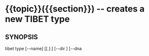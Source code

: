 {{topic}}({{section}}) -- creates a new TIBET type
=============================================

## SYNOPSIS

tibet type [--name] [[<root>.]<namespace>:]<typename> [--dir <dirname>] [--dna <template>] [--package <pkgname>] [--config <cfgname>]

## DESCRIPTION

Creates a new TIBET type using the supplied type name and parameters.

Type names can supply one, two or three parts, separated by `.` or `:`.

If three parts are supplied, they are used as the root namespace,
the type namespace and the type name, respectively.

If two parts are supplied, they are used for the type namespace and the type
name and the root namespace is defaulted to either `APP` or `TP`, depending on
whether this command is being executed in an application project or the TIBET
library.

If one part is supplied, and this command is being executed in an application
project, the type namespace is defaulted to the application project name and
the root namespace is defaulted as it is when two parts are supplied. It is not
a valid operation to execute this command with one part when executed inside of
the TIBET library.

## OPTIONS

  * `--dna` :
    The name of the dna (essentially a directory reference) to clone and process
to produce the new type. The default is `default`. Other options are `content`
for `TP.core.Content` subtypes, `controller` for `TP.core.Controller` subtypes,
`compiledtag` for `TP.core.CompiledTag` and `templatedtag` for
`TP.core.TemplatedTag` subtypes. (As you can see the dna name is often simply
the name of a type to use as the supertype, but each does in fact refer to a
unique dna directory.

  * `--config` :
    Used as the name of the config package in the cfg package file that the
new type will be made a part of. If this parameter is not supplied, the default
for a type being created in a project is `scripts` and for a type being created
in the TIBET library is the same as the type namespace name.

  * `--package` :
    Used to determine the cfg package file that will be updated with entries to
load the new type and configure it. If this parameter is not supplied, the
default for a type being created in a project is `~app_cfg/{{appname}}.xml`. For
a type created in the TIBET library it's `lib_cfg/lib_namespaces.xml`.

  * `--dir` :
    Used as the destination directory for the newly created source code files
representing the type. If this parameter is not supplied, the default for a type
being created in a project is `~app_src/tags` and for a type being created in
the TIBET library is `~lib_src/{{type_nsname}}`.

## EXAMPLES

### Create a new type in the default application namespace


    $ tibet type testing

    working in: /Users/ss/temporary/tmp/test/_testing_
    processing files...
    templating complete...
    positioning files...
    positioning complete...
    adjusting package entries...
    <script src="~app_src/APP.test.testing.js"/> (added)
    <script src="~app_src/APP.test.testing_test.js"/> (added)
    New configuration entries created. Review/Rebuild as needed.
    Cleaning up working directory.
    Type DNA 'default' cloned to ~app_src as 'testing'.

In this case we can see TIBET has generated a type as well as an associated
unit test file.

### Create a new custom type in a specific namespace

    $ tibet type APP.special.Type

    working in: /Users/ss/temporary/tmp/test/_Type_
    processing files...
    templating complete...
    positioning files...
    positioning complete...
    adjusting package entries...
    <script src="~app_src/APP.special.Type.js"/> (added)
    <script src="~app_src/APP.special.Type_test.js"/> (added)
    New configuration entries created. Review/Rebuild as needed.
    Cleaning up working directory.
    Type DNA 'default' cloned to ~app_src as 'Type'.

Note that the current `type` command does not define new namespaces so if you
use this approach you should be referring to an existing namespace or you should
be prepared to define the namespace as part of your application startup
sequence.

Also note that TIBET has also updated the package#config so our types load:

    <config id="scripts">
        <!-- put your source scripts here -->
        ...

        <script src="~app_src/APP.special.Type.js"/>
    </config>

...and so do their tests:

    <config id="tests">
        <!-- put your test scripts here -->
        ...

        <script src="~app_src/APP.special.Type_test.js"/>
    </config>

## SEE ALSO

  * tibet-clone(1)
  * tibet-package(1)
